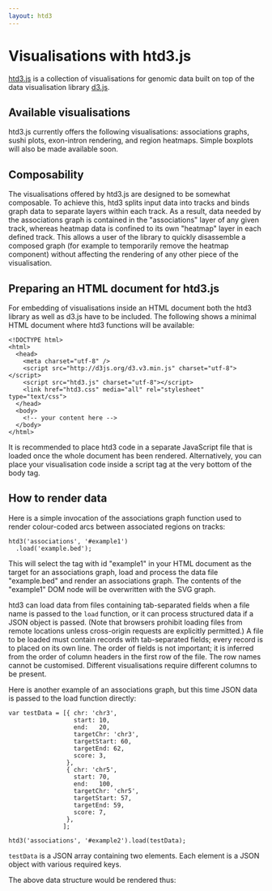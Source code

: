 ```yaml
---
layout: htd3
---
```


# Visualisations with htd3.js

[htd3.js](https://github.com/BIMSBbioinfo/htd3) is a collection of
visualisations for genomic data built on top of the data visualisation
library [d3.js](http://d3js.org).


## Available visualisations

htd3.js currently offers the following visualisations: associations
graphs, sushi plots, exon-intron rendering, and region heatmaps.
Simple boxplots will also be made available soon.


## Composability

The visualisations offered by htd3.js are designed to be somewhat
composable.  To achieve this, htd3 splits input data into tracks and
binds graph data to separate layers within each track.  As a result,
data needed by the associations graph is contained in the
"associations" layer of any given track, whereas heatmap data is
confined to its own "heatmap" layer in each defined track.  This
allows a user of the library to quickly disassemble a composed graph
(for example to temporarily remove the heatmap component) without
affecting the rendering of any other piece of the visualisation.


## Preparing an HTML document for htd3.js

For embedding of visualisations inside an HTML document both the htd3
library as well as d3.js have to be included.  The following shows a
minimal HTML document where htd3 functions will be available:

    <!DOCTYPE html>
    <html>
      <head>
        <meta charset="utf-8" />
        <script src="http://d3js.org/d3.v3.min.js" charset="utf-8"></script>
        <script src="htd3.js" charset="utf-8"></script>
        <link href="htd3.css" media="all" rel="stylesheet" type="text/css">
      </head>
      <body>
        <!-- your content here -->
      </body>
    </html>

It is recommended to place htd3 code in a separate JavaScript file
that is loaded once the whole document has been rendered.
Alternatively, you can place your visualisation code inside a script
tag at the very bottom of the body tag.


## How to render data

Here is a simple invocation of the associations graph function used to
render colour-coded arcs between associated regions on tracks:

    htd3('associations', '#example1')
      .load('example.bed');

This will select the tag with id "example1" in your HTML document as
the target for an associations graph, load and process the data file
"example.bed" and render an associations graph.  The contents of
the "example1" DOM node will be overwritten with the SVG graph.

htd3 can load data from files containing tab-separated fields when a
file name is passed to the `load` function, or it can process
structured data if a JSON object is passed.  (Note that browsers
prohibit loading files from remote locations unless cross-origin
requests are explicitly permitted.)  A file to be loaded must contain
records with tab-separated fields; every record is to placed on its
own line.  The order of fields is not important; it is inferred from
the order of column headers in the first row of the file.  The row
names cannot be customised.  Different visualisations require
different columns to be present.

Here is another example of an associations graph, but this time JSON
data is passed to the load function directly:

    var testData = [{ chr: 'chr3',
                      start: 10,
                      end:   20,
                      targetChr: 'chr3',
                      targetStart: 60,
                      targetEnd: 62,
                      score: 3,
                    },
                    { chr: 'chr5',
                      start: 70,
                      end:   100,
                      targetChr: 'chr5',
                      targetStart: 57,
                      targetEnd: 59,
                      score: 7,
                    },
                   ];

    htd3('associations', '#example2').load(testData);

`testData` is a JSON array containing two elements.  Each element is a
JSON object with various required keys.

The above data structure would be rendered thus:

<div id="example2"></div>
<script type="text/javascript">
var testData = [{ chr: 'chr3',
                  start: 10,
                  end:   20,
                  targetChr: 'chr3',
                  targetStart: 60,
                  targetEnd: 62,
                  score: 3,
                },
                { chr: 'chr5',
                  start: 70,
                  end:   100,
                  targetChr: 'chr5',
                  targetStart: 57,
                  targetEnd: 59,
                  score: 7,
                },
               ];

htd3('associations', '#example2').load(testData);
</script>
